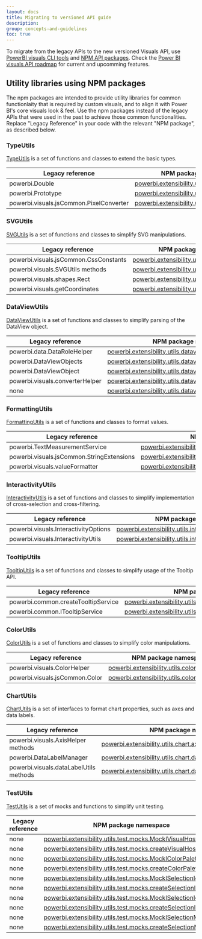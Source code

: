 ```yaml
---
layout: docs
title: Migrating to versioned API guide
description: 
group: concepts-and-guidelines
toc: true
---
```


To migrate from the legacy APIs to the new versioned Visuals API, use [PowerBI visuals CLI tools](../../quickstarts/installation-and-environment-setup/) and [NPM API packages](#utility-libraries-using-npm-packages).
Check the [Power BI visuals API roadmap](../../Roadmap) for current and upcomming features.


## Utility libraries using NPM packages
The npm packages are intended to provide utility libraries for common functionlaity that is required by custom visuals, and to align it with Power BI's core visuals look & feel. 
Use the npm packages instead of the legacy APIs that were used in the past to achieve those common functionalities. Replace "Legacy Reference" in your code with the relevant "NPM package", as described below.

### TypeUtils

[TypeUtils](https://www.npmjs.com/package/powerbi-visuals-utils-typeutils) is a set of functions and classes to extend the basic types.

Legacy reference | NPM package namespace
--------------|----------------------
powerbi.Double | [powerbi.extensibility.utils.type.Double](https://github.com/Microsoft/powerbi-visuals-utils-typeutils/blob/master/docs/api/double.md)
powerbi.Prototype | [powerbi.extensibility.utils.type.Prototype](https://github.com/Microsoft/powerbi-visuals-utils-typeutils/blob/master/docs/api/prototype.md)
powerbi.visuals.jsCommon.PixelConverter | [powerbi.extensibility.utils.type.PixelConverter](https://github.com/Microsoft/powerbi-visuals-utils-typeutils/blob/master/docs/api/pixelconverter.md)

### SVGUtils

[SVGUtils](https://www.npmjs.com/package/powerbi-visuals-utils-svgutils) is a set of functions and classes to simplify SVG manipulations.

Legacy reference | NPM package namespace
--------------|----------------------
powerbi.visuals.jsCommon.CssConstants | [powerbi.extensibility.utils.svg.CssConstants](https://github.com/Microsoft/powerbi-visuals-utils-svgutils/blob/master/docs/api/cssConstants.md)
powerbi.visuals.SVGUtils methods | [powerbi.extensibility.utils.svg methods](https://github.com/Microsoft/powerbi-visuals-utils-svgutils/blob/master/docs/api/manipulatation.md)
powerbi.visuals.shapes.Rect | [powerbi.extensibility.utils.svg.shapes.Rect](https://github.com/Microsoft/powerbi-visuals-utils-svgutils/blob/master/docs/api/rect.md)
powerbi.visuals.getCoordinates | [powerbi.extensibility.utils.svg.getCoordinates](https://github.com/Microsoft/powerbi-visuals-utils-svgutils/blob/master/docs/api/pointer.md)

### DataViewUtils

[DataViewUtils](https://www.npmjs.com/package/powerbi-visuals-utils-dataviewutils) is a set of functions and classes to simplify parsing of the DataView object.

Legacy reference | NPM package namespace
--------------|----------------------
powerbi.data.DataRoleHelper | [powerbi.extensibility.utils.dataview.DataRoleHelper](https://github.com/Microsoft/powerbi-visuals-utils-dataviewutils/blob/master/docs/api/data-role-helper.md)
powerbi.DataViewObjects | [powerbi.extensibility.utils.dataview.DataViewObjects](https://github.com/Microsoft/powerbi-visuals-utils-dataviewutils/blob/master/docs/api/data-view-objects.md)
powerbi.DataViewObject  | [powerbi.extensibility.utils.dataview.DataViewObject](https://github.com/Microsoft/powerbi-visuals-utils-dataviewutils/blob/master/docs/api/data-view-object.md)
powerbi.visuals.converterHelper | [powerbi.extensibility.utils.dataview.converterHelper](https://github.com/Microsoft/powerbi-visuals-utils-dataviewutils/blob/master/docs/api/converter-helper.md)
none | [powerbi.extensibility.utils.dataview.DataViewObjectsParser](https://github.com/Microsoft/powerbi-visuals-utils-dataviewutils/blob/master/docs/api/data-view-objects-parser.md)

### FormattingUtils

[FormattingUtils](https://www.npmjs.com/package/powerbi-visuals-utils-formattingutils) is a set of functions and classes to format values.

Legacy reference | NPM package namespace
---------------------|----------------------
powerbi.TextMeasurementService | [powerbi.extensibility.utils.formatting.textMeasurementService](https://github.com/Microsoft/powerbi-visuals-utils-formattingutils/blob/master/docs/api/text-measurement-service.md)
powerbi.visuals.jsCommon.StringExtensions | [powerbi.extensibility.utils.formatting.stringExtensions](https://github.com/Microsoft/powerbi-visuals-utils-formattingutils/blob/master/docs/api/string-extensions.md)
powerbi.visuals.valueFormatter | [powerbi.extensibility.utils.formatting.valueFormatter](https://github.com/Microsoft/powerbi-visuals-utils-formattingutils/blob/master/docs/api/value-formatter.md)

### InteractivityUtils

[InteractivityUtils](https://www.npmjs.com/package/powerbi-visuals-utils-interactivityutils) is a set of functions and classes to simplify implementation of cross-selection and cross-filtering.

Legacy reference | NPM package namespace
--------------|----------------------
powerbi.visuals.InteractivityOptions | [powerbi.extensibility.utils.interactivity](https://github.com/Microsoft/powerbi-visuals-utils-interactivityutils/blob/master/docs/api/interactivityService.md)
powerbi.visuals.InteractivityUtils | [powerbi.extensibility.utils.interactivity.interactivityUtils](https://github.com/Microsoft/powerbi-visuals-utils-interactivityutils/blob/master/docs/api/interactivityUtils.md)


### TooltipUtils

[TooltipUtils](https://www.npmjs.com/package/powerbi-visuals-utils-tooltiputils) is a set of functions and classes to simplify usage of the Tooltip API.

Legacy reference | NPM package namespace
--------------|----------------------
powerbi.common.createTooltipService | [powerbi.extensibility.utils.tooltip.createTooltipServiceWrapper](https://github.com/Microsoft/powerbi-visuals-utils-tooltiputils/blob/master/docs/api/tooltipservice.md)
powerbi.common.ITooltipService | [powerbi.extensibility.utils.tooltip.ITooltipServiceWrapper](https://github.com/Microsoft/powerbi-visuals-utils-tooltiputils/blob/master/docs/api/tooltipservice.md#itooltipservicewrapper)
 

### ColorUtils

[ColorUtils](https://www.npmjs.com/package/powerbi-visuals-utils-colorutils) is a set of functions and classes to simplify color manipulations.

Legacy reference | NPM package namespace
--------------|----------------------
powerbi.visuals.ColorHelper | [powerbi.extensibility.utils.color.ColorHelper](https://github.com/Microsoft/powerbi-visuals-utils-colorutils/blob/master/docs/api/colorHelper.md)
powerbi.visuals.jsCommon.Color | [powerbi.extensibility.utils.color methods](https://github.com/Microsoft/powerbi-visuals-utils-colorutils/blob/master/docs/api/colorUtils.md)


### ChartUtils

[ChartUtils](https://www.npmjs.com/package/powerbi-visuals-utils-chartutils) is a set of interfaces to format chart properties, such as axes and data labels.

Legacy reference | NPM package namespace
--------------|----------------------
powerbi.visuals.AxisHelper methods | [powerbi.extensibility.utils.chart.axis methods](https://github.com/Microsoft/powerbi-visuals-utils-chartutils/blob/master/docs/api/axis-helper.md)
powerbi.DataLabelManager | [powerbi.extensibility.utils.chart.dataLabel.DataLabelManager](https://github.com/Microsoft/powerbi-visuals-utils-chartutils/blob/master/docs/api/data-label-manager.md)
powerbi.visuals.dataLabelUtils methods | [powerbi.extensibility.utils.chart.dataLabel.utils methods](https://github.com/Microsoft/powerbi-visuals-utils-chartutils/blob/master/docs/api/data-label-utils.md)


### TestUtils

[TestUtils](https://www.npmjs.com/package/powerbi-visuals-utils-testutils) is a set of mocks and functions to simplify unit testing.

Legacy reference | NPM package namespace
--------------|----------------------
none | [powerbi.extensibility.utils.test.mocks.MockIVisualHost](https://github.com/Microsoft/powerbi-visuals-utils-testutils/blob/master/docs/api/mock-ivisual-host.md)
none | [powerbi.extensibility.utils.test.mocks.createVisualHost](https://github.com/Microsoft/powerbi-visuals-utils-testutils/blob/master/docs/api/mock-ivisual-host.md#createvisualhost)
none | [powerbi.extensibility.utils.test.mocks.MockIColorPalette](https://github.com/Microsoft/powerbi-visuals-utils-testutils/blob/master/docs/api/mock-icolor-palette.md)
none | [powerbi.extensibility.utils.test.mocks.createColorPalette](https://github.com/Microsoft/powerbi-visuals-utils-testutils/blob/master/docs/api/mock-icolor-palette.md#createcolorpalette)
none | [powerbi.extensibility.utils.test.mocks.MockISelectionId](https://github.com/Microsoft/powerbi-visuals-utils-testutils/blob/master/docs/api/mock-iselectionid.md)
none | [powerbi.extensibility.utils.test.mocks.createSelectionId](https://github.com/Microsoft/powerbi-visuals-utils-testutils/blob/master/docs/api/mock-iselectionid.md#createselectionid)
none | [powerbi.extensibility.utils.test.mocks.MockISelectionIdBuilder](https://github.com/Microsoft/powerbi-visuals-utils-testutils/blob/master/docs/api/mock-iselection-idbuilder.md)
none | [powerbi.extensibility.utils.test.mocks.createSelectionIdBuilder](https://github.com/Microsoft/powerbi-visuals-utils-testutils/blob/master/docs/api/mock-iselection-idbuilder.md#createselectionidbuilder)
none | [powerbi.extensibility.utils.test.mocks.MockISelectionManager](https://github.com/Microsoft/powerbi-visuals-utils-testutils/blob/master/docs/api/mock-iselection-manager.md)
none | [powerbi.extensibility.utils.test.mocks.createSelectionManager](https://github.com/Microsoft/powerbi-visuals-utils-testutils/blob/master/docs/api/mock-iselection-manager.md#createselectionmanager)